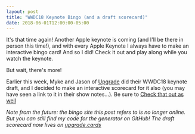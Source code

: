 ```yaml
---
layout: post
title: "WWDC18 Keynote Bingo (and a draft scorecard)"
date: 2018-06-01T12:00:00-05:00
---
```


It's that time again! Another Apple keynote is coming (and I'll be there in person this time!), and
with every Apple Keynote I always have to make an interactive bingo card! And so I did! Check it out
and play along while you watch the keynote.

But wait, there's more!

Earlier this week, Myke and Jason of [Upgrade](https://relay.fm/upgrade) did their WWDC18 keynote draft,
and I decided to make an interactive scorecard for it also (you may have seen a link to it in their show
notes...). Be sure to [Check that out as well](/bingo/wwdc2018/draft.html)

_Note from the future: the bingo site this post refers to is no longer online. But you can still find my code for the generator on GitHub! The draft scorecard now lives on [upgrade.cards](https://upgrade.cards/)_

<!-- excerpt -->
